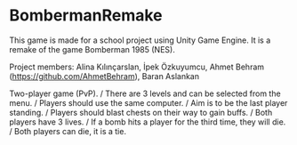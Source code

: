 # BombermanRemake
This game is made for a school project using Unity Game Engine. It is a remake of the game Bomberman 1985 (NES).

Project members:
Alina Kılınçarslan,
İpek Özkuyumcu,
Ahmet Behram (https://github.com/AhmetBehram),
Baran Aslankan

Two-player game (PvP). /
There are 3 levels and can be selected from the menu. /
Players should use the same computer. /
Aim is to be the last player standing. /
Players should blast chests on their way to gain buffs. /
Both players have 3 lives. /
If a bomb hits a player for the third time, they will die. /
Both players can die, it is a tie. 
